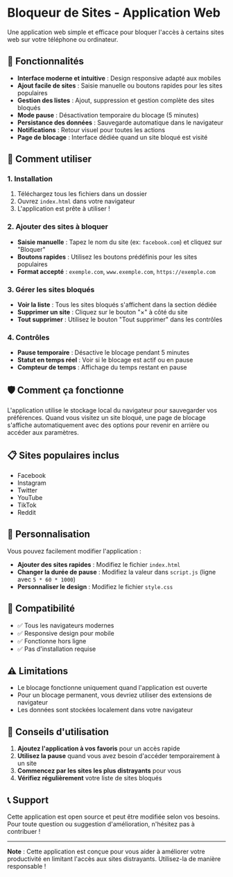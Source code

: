 # Bloqueur de Sites - Application Web

Une application web simple et efficace pour bloquer l'accès à certains sites web sur votre téléphone ou ordinateur.

## 🚀 Fonctionnalités

- **Interface moderne et intuitive** : Design responsive adapté aux mobiles
- **Ajout facile de sites** : Saisie manuelle ou boutons rapides pour les sites populaires
- **Gestion des listes** : Ajout, suppression et gestion complète des sites bloqués
- **Mode pause** : Désactivation temporaire du blocage (5 minutes)
- **Persistance des données** : Sauvegarde automatique dans le navigateur
- **Notifications** : Retour visuel pour toutes les actions
- **Page de blocage** : Interface dédiée quand un site bloqué est visité

## 📱 Comment utiliser

### 1. Installation
1. Téléchargez tous les fichiers dans un dossier
2. Ouvrez `index.html` dans votre navigateur
3. L'application est prête à utiliser !

### 2. Ajouter des sites à bloquer
- **Saisie manuelle** : Tapez le nom du site (ex: `facebook.com`) et cliquez sur "Bloquer"
- **Boutons rapides** : Utilisez les boutons prédéfinis pour les sites populaires
- **Format accepté** : `exemple.com`, `www.exemple.com`, `https://exemple.com`

### 3. Gérer les sites bloqués
- **Voir la liste** : Tous les sites bloqués s'affichent dans la section dédiée
- **Supprimer un site** : Cliquez sur le bouton "×" à côté du site
- **Tout supprimer** : Utilisez le bouton "Tout supprimer" dans les contrôles

### 4. Contrôles
- **Pause temporaire** : Désactive le blocage pendant 5 minutes
- **Statut en temps réel** : Voir si le blocage est actif ou en pause
- **Compteur de temps** : Affichage du temps restant en pause

## 🛡️ Comment ça fonctionne

L'application utilise le stockage local du navigateur pour sauvegarder vos préférences. Quand vous visitez un site bloqué, une page de blocage s'affiche automatiquement avec des options pour revenir en arrière ou accéder aux paramètres.

## 📋 Sites populaires inclus

- Facebook
- Instagram  
- Twitter
- YouTube
- TikTok
- Reddit

## 🔧 Personnalisation

Vous pouvez facilement modifier l'application :

- **Ajouter des sites rapides** : Modifiez le fichier `index.html`
- **Changer la durée de pause** : Modifiez la valeur dans `script.js` (ligne avec `5 * 60 * 1000`)
- **Personnaliser le design** : Modifiez le fichier `style.css`

## 📱 Compatibilité

- ✅ Tous les navigateurs modernes
- ✅ Responsive design pour mobile
- ✅ Fonctionne hors ligne
- ✅ Pas d'installation requise

## ⚠️ Limitations

- Le blocage fonctionne uniquement quand l'application est ouverte
- Pour un blocage permanent, vous devriez utiliser des extensions de navigateur
- Les données sont stockées localement dans votre navigateur

## 🎯 Conseils d'utilisation

1. **Ajoutez l'application à vos favoris** pour un accès rapide
2. **Utilisez la pause** quand vous avez besoin d'accéder temporairement à un site
3. **Commencez par les sites les plus distrayants** pour vous
4. **Vérifiez régulièrement** votre liste de sites bloqués

## 📞 Support

Cette application est open source et peut être modifiée selon vos besoins. Pour toute question ou suggestion d'amélioration, n'hésitez pas à contribuer !

---

**Note** : Cette application est conçue pour vous aider à améliorer votre productivité en limitant l'accès aux sites distrayants. Utilisez-la de manière responsable ! 